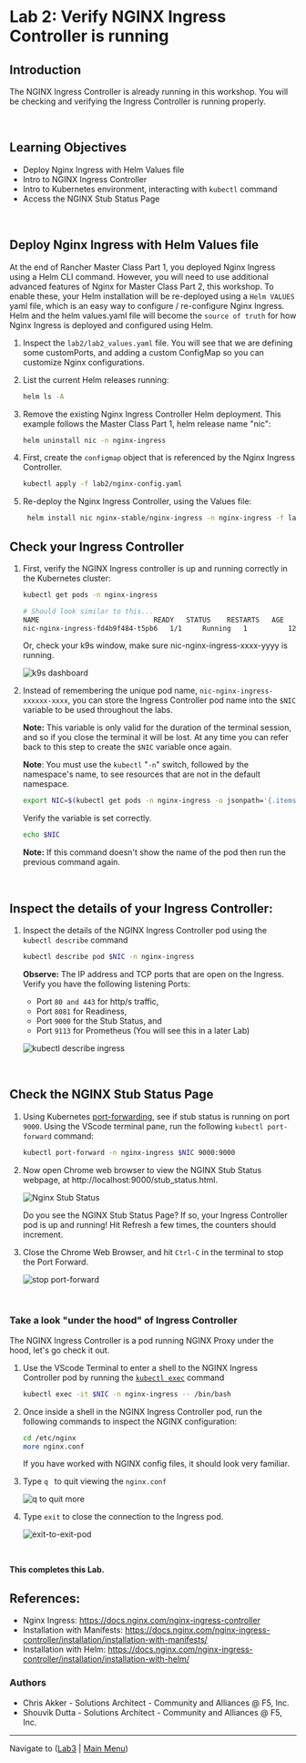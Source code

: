# Lab 2: Verify NGINX Ingress Controller is running

## Introduction

The NGINX Ingress Controller is already running in this workshop. You will be checking and verifying the Ingress Controller is running properly.

<br/>

## Learning Objectives 
- Deploy Nginx Ingress with Helm Values file
- Intro to NGINX Ingress Controller
- Intro to Kubernetes environment, interacting with `kubectl` command
- Access the NGINX Stub Status Page

<br/>

## Deploy Nginx Ingress with Helm Values file

At the end of Rancher Master Class Part 1, you deployed Nginx Ingress using a Helm CLI command.  However, you will need to use additional advanced features of Nginx for Master Class Part 2, this workshop.  To enable these, your Helm installation will be re-deployed using a `Helm VALUES` yaml file, which is an easy way to configure / re-configure Nginx Ingress.  Helm and the helm values.yaml file will become the `source of truth` for how Nginx Ingress is deployed and configured using Helm.

1. Inspect the `lab2/lab2_values.yaml` file.  You will see that we are defining some customPorts, and adding a custom ConfigMap so you can customize Nginx configurations.

1. List the current Helm releases running:

   ```bash
   helm ls -A
   ```

1. Remove the existing Nginx Ingress Controller Helm deployment.  This example follows the Master Class Part 1, helm release name "nic":

   ```bash
   helm uninstall nic -n nginx-ingress
   ```

1. First, create the `configmap` object that is referenced by the Nginx Ingress Controller. 
   
   ```bash
   kubectl apply -f lab2/nginx-config.yaml
   ```

1. Re-deploy the Nginx Ingress Controller, using the Values file:

   ```bash
    helm install nic nginx-stable/nginx-ingress -n nginx-ingress -f lab2/lab2_values.yaml
   ```

## Check your Ingress Controller

1. First, verify the NGINX Ingress controller is up and running correctly in the Kubernetes cluster:

   ```bash
   kubectl get pods -n nginx-ingress
   ```

   ```bash
   # Should look similar to this...
   NAME                            READY   STATUS    RESTARTS   AGE
   nic-nginx-ingress-fd4b9f484-t5pb6   1/1     Running   1          12h
   ```

   Or, check your k9s window, make sure nic-nginx-ingress-xxxx-yyyy is running.

   ![k9s dashboard](media/lab2_k9s_dashboard.png)

2. Instead of remembering the unique pod name, `nic-nginx-ingress-xxxxxx-xxxx`, you can store the Ingress Controller pod name into the `$NIC` variable to be used throughout the labs.

   **Note:** This variable is only valid for the duration of the terminal session, and so if you close the terminal it will be lost. At any time you can refer back to this step to create the `$NIC` variable once again.

   **Note**: You must use the `kubectl` "`-n`" switch, followed by the namespace's name, to see resources that are not in the default namespace.

   ```bash
   export NIC=$(kubectl get pods -n nginx-ingress -o jsonpath='{.items[0].metadata.name}')
   ```

   Verify the variable is set correctly.
   ```bash
   echo $NIC
   ```
   **Note:** If this command doesn't show the name of the pod then run the previous command again.

<br/>

## Inspect the details of your Ingress Controller:

1. Inspect the details of the NGINX Ingress Controller pod using the `kubectl describe` command

   ```bash
   kubectl describe pod $NIC -n nginx-ingress
   ```

   **Observe:** The IP address and TCP ports that are open on the Ingress. Verify you have the following listening Ports:

   * Port `80 and 443` for http/s traffic,
   * Port `8081` for Readiness, 
   * Port `9000` for the Stub Status, and 
   * Port `9113` for Prometheus (You will see this in a later Lab)

   ![kubectl describe ingress](media/lab2_describe_ingress.png)

<br/>

## Check the NGINX Stub Status Page

1. Using Kubernetes [port-forwarding](https://kubernetes.io/docs/tasks/access-application-cluster/port-forward-access-application-cluster/), see if stub status is running on port `9000`. Using the VScode terminal pane, run the following `kubectl port-forward` command:

   ```bash
   kubectl port-forward -n nginx-ingress $NIC 9000:9000
   ```

1. Now open Chrome web browser to view the NGINX Stub Status webpage, at http://localhost:9000/stub_status.html. 

   ![Nginx Stub Status](media/lab2_stub_status.png)

   Do you see the NGINX Stub Status Page? If so, your Ingress Controller pod is up and running!  Hit Refresh a few times, the counters should increment.

1. Close the Chrome Web Browser, and hit `Ctrl-C` in the terminal to stop the Port Forward.

   ![stop port-forward](media/lab2_port-forward-ctrl-c.png)

<br/>

### Take a look "under the hood" of Ingress Controller

The NGINX Ingress Controller is a pod running NGINX Proxy under the hood, let's go check it out.

1. Use the VScode Terminal to enter a shell to the NGINX Ingress Controller pod by running the [`kubectl exec`](https://kubernetes.io/docs/tasks/debug-application-cluster/get-shell-running-container/) command 

   ```bash
   kubectl exec -it $NIC -n nginx-ingress -- /bin/bash
   ```

1. Once inside a shell in the NGINX Ingress Controller pod, run the following commands to inspect the NGINX configuration:

   ```bash
   cd /etc/nginx
   more nginx.conf
   ```

   If you have worked with NGINX config files, it should look very familiar.

1. Type `q ` to quit viewing the `nginx.conf `

   ![q to quit more](media/lab2_more-command-q-quit.png)

1. Type `exit` to close the connection to the Ingress pod.

   ![exit-to-exit-pod](media/lab2_exit-to-exit-pod.png)

<br/>

**This completes this Lab.**

## References:

- Nginx Ingress:  https://docs.nginx.com/nginx-ingress-controller
- Installation with Manifests:  https://docs.nginx.com/nginx-ingress-controller/installation/installation-with-manifests/
- Installation with Helm:  https://docs.nginx.com/nginx-ingress-controller/installation/installation-with-helm/


### Authors
- Chris Akker - Solutions Architect - Community and Alliances @ F5, Inc.
- Shouvik Dutta - Solutions Architect - Community and Alliances @ F5, Inc.

-------------
Navigate to ([Lab3](../lab3/readme.md) | [Main Menu](../LabGuide.md))
